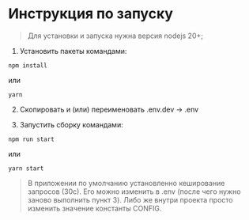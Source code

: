 # Инструкция по запуску

> Для установки и запуска нужна версия nodejs 20+;

1. Установить пакеты командами:

```
npm install
```

или

```
yarn
```

2. Скопировать и (или) переименовать .env.dev -> .env

3. Запустить сборку командами:

```
npm run start
```

или

```
yarn start
```

> В приложении по умолчанию установленно кеширование запросов (30с). Его можно изменить в .env (после чего нужно заново выполнить пункт 3). Либо же внутри проекта просто изменить значение константы CONFIG.
